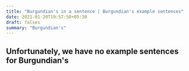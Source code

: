 ```yaml
---
title: "Burgundian's in a sentence | Burgundian's example sentences"
date: 2021-01-20T19:57:50+05:30
draft: falses
summary: "Burgundian's"
---
```

## Unfortunately, we have no example sentences for Burgundian's                 
